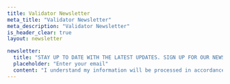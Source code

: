 ```yaml
---
title: Validator Newsletter
meta_title: "Validator Newsletter"
meta_description: "Validator Newsletter"
is_header_clear: true
layout: newsletter

newsletter:
  title: "STAY UP TO DATE WITH THE LATEST UPDATES. SIGN UP FOR OUR NEWSLETTER."
  placeholder: "Enter your email"
  content: "I understand my information will be processed in accordance with the [Privacy Policy](/privacy/), and I agree to the [Terms of Service](/terms/)."
---
```

